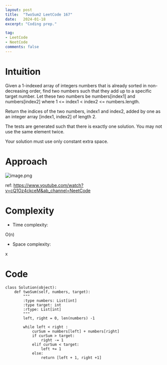 ```yaml
---
layout: post
title:  "TwoSum2 LeetCode 167"
date:   2024-01-18
excerpt: "Coding prep."

tag:
- LeetCode
- NeetCode
comments: false
---
```


# Intuition
<!-- Describe your first thoughts on how to solve this problem. -->
Given a 1-indexed array of integers numbers that is already sorted in non-decreasing order, find two numbers such that they add up to a specific target number. Let these two numbers be numbers[index1] and numbers[index2] where 1 <= index1 < index2 <= numbers.length.

Return the indices of the two numbers, index1 and index2, added by one as an integer array [index1, index2] of length 2.

The tests are generated such that there is exactly one solution. You may not use the same element twice.

Your solution must use only constant extra space.
# Approach
<!-- Describe your approach to solving the problem. -->

![image.png](https://assets.leetcode.com/users/images/3ad9fa7f-82c3-4ce3-bc27-1a388fa54636_1705641538.7971356.png)

ref: https://www.youtube.com/watch?v=cQ1Oz4ckceM&ab_channel=NeetCode

# Complexity
- Time complexity:
<!-- Add your time complexity here, e.g. $$O(n)$$ -->
O(n)

- Space complexity:
<!-- Add your space complexity here, e.g. $$O(n)$$ -->
x

# Code
```
class Solution(object):
    def twoSum(self, numbers, target):
        """
        :type numbers: List[int]
        :type target: int
        :rtype: List[int]
        """
        left, right = 0, len(numbers) -1

        while left < right :
            curSum = numbers[left] + numbers[right]
            if curSum > target:
                right -= 1
            elif curSum < target:
                left += 1
            else:
                return [left + 1, right +1]
                

```
